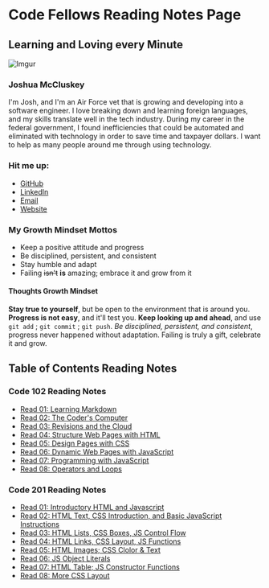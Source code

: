 # Code Fellows Reading Notes Page

## Learning and Loving every Minute

![Imgur](https://i.imgur.com/ERXyM5D.jpg)

### Joshua McCluskey

I'm Josh, and I'm an Air Force vet that is growing and developing into a software engineer. I love breaking down and learning foreign languages, and my skills translate well in the tech industry. During my career in the federal government, I found inefficiencies that could be automated and eliminated with technology in order to save time and taxpayer dollars. I want to help as many people around me through using technology.

### Hit me up:

- [GitHub](https://github.com/joshuamccluskey)
- [LinkedIn](https://www.linkedin.com/in/joshua-mccluskey/)
- [Email](mailto:jpiiff57@gmail.com)
- [Website](https://www.joshmccluskey.com)

### My Growth Mindset Mottos

* Keep a positive attitude and progress
* Be disciplined, persistent, and consistent
* Stay humble and adapt
* Failing ~~isn't~~ __is__ amazing; embrace it and grow from it

#### Thoughts Growth Mindset

**Stay true to yourself**, but be open to the environment that is around you. **Progress is not easy**, and it'll test you. **Keep looking up and ahead**, and use `git add` ; `git commit` ; `git push`.  *Be disciplined, persistent, and consistent*, progress never happened without adaptation. Failing is truly a gift, celebrate it and grow.

## Table of Contents Reading Notes

### Code 102 Reading Notes

* [Read 01: Learning Markdown](./102/read01.md)
* [Read 02: The Coder's Computer](./102/read02.md)
* [Read 03: Revisions and the Cloud](./102/read02.md103/)
* [Read 04: Structure Web Pages with HTML](./102/read04.md)
* [Read 05: Design Pages with CSS](./102/ead05.md)
* [Read 06: Dynamic Web Pages with JavaScript](./102/read06.md)
* [Read 07: Programming with JavaScript](./102/read07.md)
* [Read 08: Operators and Loops](./102/read08.md)

### Code 201 Reading Notes

* [Read 01: Introductory HTML and Javascript](./201/class-01.md)
* [Read 02: HTML Text, CSS Introduction, and Basic JavaScript Instructions](./201/class-02.md)
* [Read 03: HTML Lists, CSS Boxes, JS Control Flow](./201/class-03.md)
* [Read 04: HTML Links, CSS Layout, JS Functions](./201/class-04.md)
* [Read 05: HTML Images; CSS Clolor & Text](./201/class-05.md)
* [Read 06: JS Object Literals](./201/class-06.md)
* [Read 07: HTML Table; JS Constructor Functions](./201/class-07.md)
* [Read 08: More CSS Layout](./201/class-08.md)
